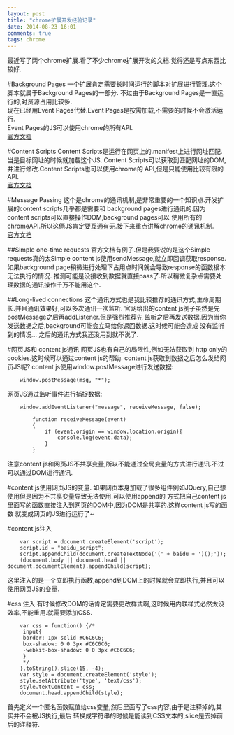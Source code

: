 ```yaml
---
layout: post
title: "chrome扩展开发经验记录"
date: 2014-08-23 16:01
comments: true
tags: chrome 
---
```


最近写了两个chrome扩展.看了不少chrome扩展开发的文档.觉得还是写点东西比较好.

#Background Pages
一个扩展肯定需要长时间运行的脚本对扩展进行管理.这个脚本就属于Background Pages的一部分.
不过由于Background Pages是一直运行的,对资源占用比较多.  
现在已经用Event Pages代替.Event Pages是按需加载,不需要的时候不会激活运行.  
Event Pages的JS可以使用chrome的所有API.  
[官方文档](https://developer.chrome.com/extensions/event_pages)

#Content Scripts
Content Scripts是运行在网页上的.manifest上进行网址匹配.当是目标网址的时候就加载这个JS.
Content Scripts可以获取到匹配网址的DOM,并进行修改.Content Scripts也可以使用chrome的
API,但是只能使用比较有限的API.  
[官方文档](https://developer.chrome.com/extensions/content_scripts)

#Message Passing
这个是chrome的通讯机制,是非常重要的一个知识点.开发扩展的content scripts几乎都是需要和
background pages进行通讯的.因为content scripts可以直接操作DOM,background pages可以
使用所有的chromeAPI.所以这俩JS肯定要互通有无.接下来重点讲解chrome的通讯机制.  
[官方文档](https://developer.chrome.com/extensions/messaging)

##Simple one-time requests
官方文档有例子.但是我要说的是这个Simple requests真的太Simple
content js使用sendMessage,就立即回调获取response.
如果background page稍微进行处理下占用点时间就会导致response的函数根本无法执行的情况.
推测可能是没接收到数据就直接pass了.所以稍微复杂点需要处理数据的通讯操作千万不能用这个.

##Long-lived connections
这个通讯方式也是我比较推荐的通讯方式,生命周期长.并且通讯效果好,可以多次通讯一次监听.
官网给出的content js例子虽然是先postMessage之后再addListener.但是强烈推荐先
监听之后再发送数据.因为当你发送数据之后,background可能会立马给你返回数据.这时候可能会造成
没有监听到的情况... 之后的通讯方式我还没用到就不说了.

#网页JS和 content js通讯
网页JS也有自己的局限性,例如无法获取到 http only的cookies.这时候可以通过content js的帮助.
content js获取到数据之后怎么发给网页JS呢?
content js使用window.postMessage进行发送数据:

		window.postMessage(msg, "*");

网页JS通过监听事件进行捕捉数据:

	    window.addEventListener("message", receiveMessage, false);

			function receiveMessage(event)
			{
				if (event.origin == window.location.origin){
					console.log(event.data);
				}
			}

注意content js和网页JS不共享变量,所以不能通过全局变量的方式进行通讯.不过可以通过DOM进行通讯.

#content js使用网页JS的变量.
如果网页本身加载了很多组件例如JQuery,自己想使用但是因为不共享变量导致无法使用.可以使用append的
方式把自己content js里面写的函数直接注入到网页的DOM中,因为DOM是共享的.这样content js写的函数
就变成网页的JS进行运行了~

#content js注入

		var script = document.createElement('script');
		script.id = "baidu_script";
		script.appendChild(document.createTextNode('(' + baidu + ')();'));
		(document.body || document.head || document.documentElement).appendChild(script);

这里注入的是一个立即执行函数,append到DOM上的时候就会立即执行,并且可以使用网页JS的变量.

#css 注入
有时候修改DOM的话肯定需要更改样式啊,这时候用内联样式必然太没效率,不能重用.就需要添加CSS.

		var css = function() {/*
		 input{
		 border: 1px solid #C6C6C6;
		 box-shadow: 0 0 3px #C6C6C6;
		 -webkit-box-shadow: 0 0 3px #C6C6C6;
		 }
		 */
		}.toString().slice(15, -4);
		var style = document.createElement('style');
		style.setAttribute('type', 'text/css');
		style.textContent = css;
		document.head.appendChild(style);

首先定义一个匿名函数赋值给css变量,然后里面写了css内容,由于是注释掉的,其实并不会被JS执行,最后
转换成字符串的时候是能读到CSS文本的,slice是去掉前后的注释符.